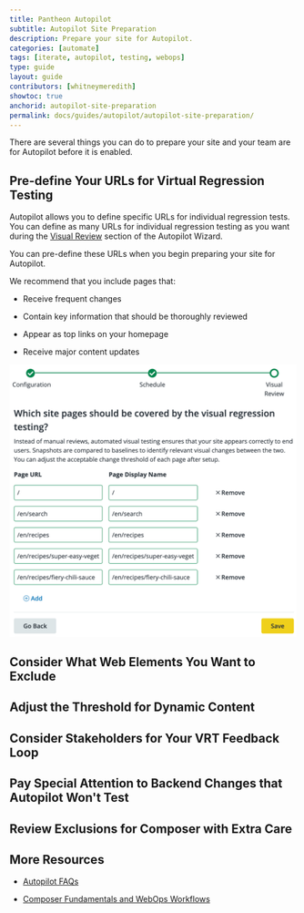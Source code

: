 ```yaml
---
title: Pantheon Autopilot
subtitle: Autopilot Site Preparation
description: Prepare your site for Autopilot.
categories: [automate]
tags: [iterate, autopilot, testing, webops]
type: guide
layout: guide
contributors: [whitneymeredith]
showtoc: true
anchorid: autopilot-site-preparation
permalink: docs/guides/autopilot/autopilot-site-preparation/
---
```


There are several things you can do to prepare your site and your team are for Autopilot before it is enabled.

## Pre-define Your URLs for Virtual Regression Testing

Autopilot allows you to define specific URLs for individual regression tests. You can define as many URLs for individual regression testing as you want during the [Visual Review](/guides/autopilot/enable-autopilot/#visual-review) section of the Autopilot Wizard.

You can pre-define these URLs when you begin preparing your site for Autopilot. 

 We recommend that you include pages that:

- Receive frequent changes

- Contain key information that should be thoroughly reviewed

- Appear as top links on your homepage

- Receive major content updates 

![Pre-define Autopilot VRT URLs](../../../images/autopilot/autopilot-setup-visual-review.png)

## Consider What Web Elements You Want to Exclude

## Adjust the Threshold for Dynamic Content

## Consider Stakeholders for Your VRT Feedback Loop

## Pay Special Attention to Backend Changes that Autopilot Won't Test

## Review Exclusions for Composer with Extra Care

## More Resources

- [Autopilot FAQs](/guides/autopilot/autopilot-faq)

- [Composer Fundamentals and WebOps Workflows](/guides/composer)